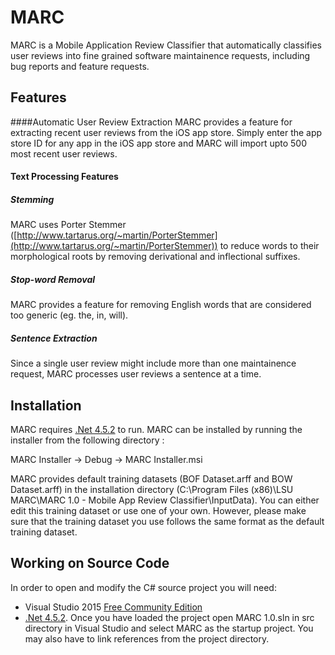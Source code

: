 # MARC
MARC is a Mobile Application Review Classifier that automatically classifies user reviews into fine grained software maintainence requests, including bug reports and feature requests.

## Features

####Automatic User Review Extraction
MARC provides a feature for extracting recent user reviews from the iOS app store. Simply enter the app store ID for any app in the iOS app store and MARC will import upto 500 most recent user reviews.

#### Text Processing Features

##### Stemming
MARC uses Porter Stemmer ([http://www.tartarus.org/~martin/PorterStemmer](http://www.tartarus.org/~martin/PorterStemmer)) to reduce words to their morphological roots by removing derivational and inflectional suffixes.

##### Stop-word Removal
MARC provides a feature for removing English words that are considered too generic (eg. the, in, will).

##### Sentence Extraction
Since a single user review might include more than one maintainence request, MARC processes user reviews a sentence at a time.

## Installation
MARC requires [.Net 4.5.2](https://support.microsoft.com/en-us/kb/2901907) to run. MARC can be installed by running the installer from the following directory :

MARC Installer -> Debug -> MARC Installer.msi

MARC provides default training datasets (BOF Dataset.arff and BOW Dataset.arff) in the installation directory (C:\Program Files (x86)\LSU MARC\MARC 1.0 - Mobile App Review Classifier\InputData). You can either edit this training dataset or use one of your own. However, please make sure that the training dataset you use follows the same format as the default training dataset.

## Working on Source Code 
In order to open and modify the C# source project you will need:
- Visual Studio 2015 [Free Community Edition](https://www.visualstudio.com/en-us/products/visual-studio-community-vs.aspx)
- [.Net 4.5.2](https://support.microsoft.com/en-us/kb/2901907). Once you have loaded the project open MARC 1.0.sln in src directory in Visual Studio and select MARC as the startup project. You may also have to link references from the project directory.
